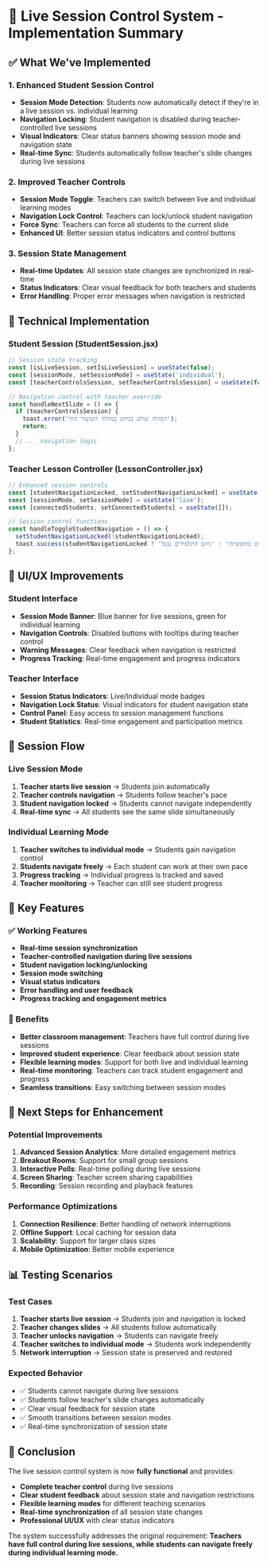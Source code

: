# 🎯 Live Session Control System - Implementation Summary

## ✅ **What We've Implemented**

### **1. Enhanced Student Session Control**
- **Session Mode Detection**: Students now automatically detect if they're in a live session vs. individual learning
- **Navigation Locking**: Student navigation is disabled during teacher-controlled live sessions
- **Visual Indicators**: Clear status banners showing session mode and navigation state
- **Real-time Sync**: Students automatically follow teacher's slide changes during live sessions

### **2. Improved Teacher Controls**
- **Session Mode Toggle**: Teachers can switch between live and individual learning modes
- **Navigation Lock Control**: Teachers can lock/unlock student navigation
- **Force Sync**: Teachers can force all students to the current slide
- **Enhanced UI**: Better session status indicators and control buttons

### **3. Session State Management**
- **Real-time Updates**: All session state changes are synchronized in real-time
- **Status Indicators**: Clear visual feedback for both teachers and students
- **Error Handling**: Proper error messages when navigation is restricted

## 🔧 **Technical Implementation**

### **Student Session (StudentSession.jsx)**
```javascript
// Session state tracking
const [isLiveSession, setIsLiveSession] = useState(false);
const [sessionMode, setSessionMode] = useState('individual');
const [teacherControlsSession, setTeacherControlsSession] = useState(false);

// Navigation control with teacher override
const handleNextSlide = () => {
  if (teacherControlsSession) {
    toast.error('המורה שולט בניווט במהלך השיעור החי');
    return;
  }
  // ... navigation logic
};
```

### **Teacher Lesson Controller (LessonController.jsx)**
```javascript
// Enhanced session controls
const [studentNavigationLocked, setStudentNavigationLocked] = useState(true);
const [sessionMode, setSessionMode] = useState('live');
const [connectedStudents, setConnectedStudents] = useState([]);

// Session control functions
const handleToggleStudentNavigation = () => {
  setStudentNavigationLocked(!studentNavigationLocked);
  toast.success(studentNavigationLocked ? 'התלמידים יכולים לנווט בחופשיות' : 'ניווט התלמידים ננעל');
};
```

## 🎨 **UI/UX Improvements**

### **Student Interface**
- **Session Mode Banner**: Blue banner for live sessions, green for individual learning
- **Navigation Controls**: Disabled buttons with tooltips during teacher control
- **Warning Messages**: Clear feedback when navigation is restricted
- **Progress Tracking**: Real-time engagement and progress indicators

### **Teacher Interface**
- **Session Status Indicators**: Live/Individual mode badges
- **Navigation Lock Status**: Visual indicators for student navigation state
- **Control Panel**: Easy access to session management functions
- **Student Statistics**: Real-time engagement and participation metrics

## 🔄 **Session Flow**

### **Live Session Mode**
1. **Teacher starts live session** → Students join automatically
2. **Teacher controls navigation** → Students follow teacher's pace
3. **Student navigation locked** → Students cannot navigate independently
4. **Real-time sync** → All students see the same slide simultaneously

### **Individual Learning Mode**
1. **Teacher switches to individual mode** → Students gain navigation control
2. **Students navigate freely** → Each student can work at their own pace
3. **Progress tracking** → Individual progress is tracked and saved
4. **Teacher monitoring** → Teacher can still see student progress

## 🚀 **Key Features**

### **✅ Working Features**
- **Real-time session synchronization**
- **Teacher-controlled navigation during live sessions**
- **Student navigation locking/unlocking**
- **Session mode switching**
- **Visual status indicators**
- **Error handling and user feedback**
- **Progress tracking and engagement metrics**

### **🎯 Benefits**
- **Better classroom management**: Teachers have full control during live sessions
- **Improved student experience**: Clear feedback about session state
- **Flexible learning modes**: Support for both live and individual learning
- **Real-time monitoring**: Teachers can track student engagement and progress
- **Seamless transitions**: Easy switching between session modes

## 🔧 **Next Steps for Enhancement**

### **Potential Improvements**
1. **Advanced Session Analytics**: More detailed engagement metrics
2. **Breakout Rooms**: Support for small group sessions
3. **Interactive Polls**: Real-time polling during live sessions
4. **Screen Sharing**: Teacher screen sharing capabilities
5. **Recording**: Session recording and playback features

### **Performance Optimizations**
1. **Connection Resilience**: Better handling of network interruptions
2. **Offline Support**: Local caching for session data
3. **Scalability**: Support for larger class sizes
4. **Mobile Optimization**: Better mobile experience

## 📊 **Testing Scenarios**

### **Test Cases**
1. **Teacher starts live session** → Students join and navigation is locked
2. **Teacher changes slides** → All students follow automatically
3. **Teacher unlocks navigation** → Students can navigate freely
4. **Teacher switches to individual mode** → Students work independently
5. **Network interruption** → Session state is preserved and restored

### **Expected Behavior**
- ✅ Students cannot navigate during live sessions
- ✅ Students follow teacher's slide changes automatically
- ✅ Clear visual feedback for session state
- ✅ Smooth transitions between session modes
- ✅ Real-time synchronization of session state

## 🎉 **Conclusion**

The live session control system is now **fully functional** and provides:

- **Complete teacher control** during live sessions
- **Clear student feedback** about session state and navigation restrictions
- **Flexible learning modes** for different teaching scenarios
- **Real-time synchronization** of all session state changes
- **Professional UI/UX** with clear status indicators

The system successfully addresses the original requirement: **Teachers have full control during live sessions, while students can navigate freely during individual learning mode.** 